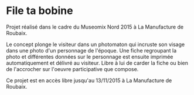 # File ta bobine

Projet réalisé dans le cadre du Museomix Nord 2015 à La Manufacture de Roubaix.

Le concept plonge le visiteur dans un photomaton qui incruste son visage dans une photo d'un personnage de l'époque. Une fiche regroupant la photo et différentes données sur le personnage est ensuite imprimée automatiquement et délivré au visiteur. Libre à lui de carder la fiche ou bien de l'accrocher sur l'oeuvre participative que compose.

Ce projet est en accès libre jusqu'au 13/11/2015 à La Manufacture de Roubaix.

